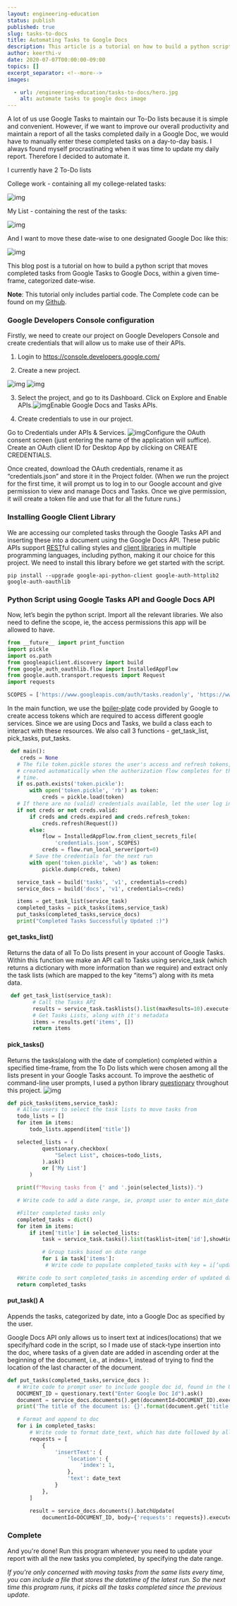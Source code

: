 ```yaml
---
layout: engineering-education
status: publish
published: true
slug: tasks-to-docs
title: Automating Tasks to Google Docs
description: This article is a tutorial on how to build a python script that moves completed tasks from Google Tasks to Google Docs, within a given time-frame, categorized date-wise.
author: keerthi-v
date: 2020-07-07T00:00:00-09:00
topics: []
excerpt_separator: <!--more-->
images:

  - url: /engineering-education/tasks-to-docs/hero.jpg
    alt: automate tasks to google docs image
---
```


A lot of us use Google Tasks to maintain our To-Do lists because it is simple and convenient. However, if we want to improve our overall productivity and maintain a report of all the tasks completed daily in a Google Doc, we would have to manually enter these completed tasks on a day-to-day basis. I always found myself procrastinating when it was time to update my daily report. Therefore I decided to automate it.
<!--more-->

I currently have 2 To-Do lists

College work - containing all my college-related tasks:

![img](./college-work.png "completed tasks in list College Work" )

My List - containing the rest of the tasks:

![img](./my-list.png "completed tasks in list My List" )

And I want to move these date-wise to one designated Google Doc like this:

![img](./updated-doc.png "" )



This blog post is a tutorial on how to build a python script that moves completed tasks from Google Tasks to Google Docs, within a given time-frame, categorized date-wise.

**Note**: This tutorial only includes partial code. The Complete code can be found on my [Github](https://github.com/keerthivarumbudy/ToDocs/blob/master/app.py).

### Google Developers Console configuration

Firstly, we need to create our project on Google Developers Console and create credentials that will allow us to make use of their APIs.

1. Login to https://console.developers.google.com/

2. Create a new project.
   
![img](./select-project.png "" )
   ![img](./create-project.png)
   
3. Select the project, and go to its Dashboard. Click on Explore and Enable APIs.![img](./enable-api.png)Enable Google Docs and Tasks APIs.

4. Create credentials to use in our project.

Go to Credentials under APIs & Services. ![img](./create-credentials.png)Configure the OAuth consent screen (just entering the name of the application will suffice). Create an OAuth client ID for Desktop App by clicking on CREATE CREDENTIALS.

Once created, download the OAuth credentials, rename it as “credentials.json” and store it in the Project folder. (When we run the project for the first time, it will prompt us to log in to our Google account and give permission to view and manage Docs and Tasks. Once we give permission, it will create a token file and use that for all the future runs.)

### Installing Google Client Library
We are accessing our completed tasks through the Google Tasks API and inserting these into a document using the Google Docs API. These public APIs support [REST](https://en.wikipedia.org/wiki/Representational_state_transfer)ful calling styles and [client libraries](https://developers.google.com/api-client-library) in multiple programming languages, including python, making it our choice for this project. We need to install this library before we get started with the script.

```
pip install --upgrade google-api-python-client google-auth-httplib2 google-auth-oauthlib
```

### Python Script using Google Tasks API and Google Docs API

Now, let’s begin the python script. Import all the relevant libraries. We also need to define the scope, ie, the access permissions this app will be allowed to have.

```python
from __future__ import print_function
import pickle
import os.path
from googleapiclient.discovery import build
from google_auth_oauthlib.flow import InstalledAppFlow
from google.auth.transport.requests import Request
import requests

SCOPES = ['https://www.googleapis.com/auth/tasks.readonly', 'https://www.googleapis.com/auth/documents']
```

In the main function, we use the [boiler-plate](https://github.com/gsuitedevs/python-samples/blob/master/tasks/quickstart/quickstart.py) code provided by Google to create access tokens which are required to access different google services. Since we are using Docs and Tasks, we build a class each to interact with these resources. We also call 3 functions - get_task_list, pick_tasks, put_tasks.	  

```python
 def main():
    creds = None
   # The file token.pickle stores the user's access and refresh tokens, and is
   # created automatically when the authorization flow completes for the first
   # time.
   if os.path.exists('token.pickle'):
       with open('token.pickle', 'rb') as token:
           creds = pickle.load(token)
   # If there are no (valid) credentials available, let the user log in.
   if not creds or not creds.valid:
       if creds and creds.expired and creds.refresh_token:
           creds.refresh(Request())
       else:
           flow = InstalledAppFlow.from_client_secrets_file(
               'credentials.json', SCOPES)
           creds = flow.run_local_server(port=0)
       # Save the credentials for the next run
       with open('token.pickle', 'wb') as token:
           pickle.dump(creds, token)

   service_task = build('tasks', 'v1', credentials=creds)
   service_docs = build('docs', 'v1', credentials=creds)

   items = get_task_list(service_task)
   completed_tasks = pick_tasks(items,service_task)
   put_tasks(completed_tasks,service_docs)
   print("Completed Tasks Successfully Updated :)")


```

#### get_tasks_list()
Returns the data of all To Do lists present in your account of Google Tasks. Within this function we make an API call to Tasks using service_task (which returns a dictionary with more information than we require) and extract only the task lists (which are mapped to the key “items”) along with its meta data.

```python
 def get_task_list(service_task):  
        # Call the Tasks API  
        results = service_task.tasklists().list(maxResults=10).execute()  
        # Get Tasks Lists, along with it's metadata  
        items = results.get('items', [])  
        return items
```


#### pick_tasks()
Returns the tasks(along with the date of completion) completed within a specified time-frame, from the To Do lists which were chosen among all the lists present in your Google Tasks account. To improve the aesthetic of command-line user prompts, I used a python library [questionary](https://pypi.org/project/questionary/) throughout this project. ![img](./questionary-prompt.png "questionary prompt to select list")

```python
def pick_tasks(items,service_task):
   # Allow users to select the task lists to move tasks from
   todo_lists = []
   for item in items:
       todo_lists.append(item['title'])

   selected_lists = (
           questionary.checkbox(
               "Select List", choices=todo_lists,
           ).ask()
           or ['My List']
       )

   print(f"Moving tasks from {' and '.join(selected_lists)}.")

   # Write code to add a date range, ie, prompt user to enter min_date and max_date, and convert these into strings of timeformat: %Y-%m-%dT%H:%M:%S.00Z

   #Filter completed tasks only
   completed_tasks = dict()
   for item in items:
       if item['title'] in selected_lists:
           task = service_task.tasks().list(tasklist=item['id'],showHidden=1,completedMin=min_date,completedMax=max_date).execute()

           # Group tasks based on date range
           for i in task['items']:
           	# Write code to populate completed_tasks with key = i[‘updated’] and value = i[‘title’]. We are concerned with date only, not time, hence splice the date string to only include date

   #Write code to sort completed_tasks in ascending order of updated date
   return completed_tasks
```

#### put_task() A
Appends the tasks, categorized by date, into a Google Doc as specified by the user.

Google Docs API only allows us to insert text at indices(locations) that we specify/hard code in the script, so I made use of stack-type insertion into the doc, where tasks of a given date are added in ascending order at the beginning of the document, i.e., at index=1, instead of trying to find the location of the last character of the document.

```python
def put_tasks(completed_tasks,service_docs ):
   # Write code to prompt user to include google doc id, found in the URL of the document: https://docs.google.com/document/d/DOCUMENT_ID/edit
   DOCUMENT_ID = questionary.text("Enter Google Doc Id").ask()
   document = service_docs.documents().get(documentId=DOCUMENT_ID).execute()
   print('The title of the document is: {}'.format(document.get('title')))

   # Format and append to doc
   for i in completed_tasks:
       # Write code to format date_text, which has date followed by all the tasks completed on that date
       requests = [
           {
               'insertText': {
                   'location': {
                       'index': 1,
                   },
                   'text': date_text
               }
           },
       ]

       result = service_docs.documents().batchUpdate(
           documentId=DOCUMENT_ID, body={'requests': requests}).execute()
```

### Complete
And you're done! Run this program whenever you need to update your report with all the new tasks you completed, by specifying the date range.

*If you're only concerned with moving tasks from the same lists every time, you can include a file that stores the datetime of the latest run. So the next time this program runs, it picks all the tasks completed since the previous update.*
